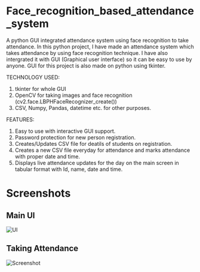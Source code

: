 # Face_recognition_based_attendance_system
A python GUI integrated attendance system using face recognition to take attendance.
In this python project, I have made an attendance system which takes attendance by using face recognition technique. I have also intergrated it with GUI (Graphical user interface) so it can be easy to use by anyone. GUI for this project is also made on python using tkinter.

TECHNOLOGY USED:
1. tkinter for whole GUI
2. OpenCV for taking images and face recognition (cv2.face.LBPHFaceRecognizer_create())
3. CSV, Numpy, Pandas, datetime etc. for other purposes.

FEATURES:
1. Easy to use with interactive GUI support.
2. Password protection for new person registration.
3. Creates/Updates CSV file for deatils of students on registration.
4. Creates a new CSV file everyday for attendance and marks attendance with proper date and time.
5. Displays live attendance updates for the day on the main screen in tabular format with Id, name, date and time.
# Screenshots
## Main UI
![UI](https://github.com/RitabrataBanerjee/Face_recognition_based_attendance_system/assets/82329982/1e4eba94-148f-48b1-a373-32f23b787a79)
## Taking Attendance
![Screenshot](https://github.com/RitabrataBanerjee/Face_recognition_based_attendance_system/assets/82329982/cd8ec7ec-9d1b-492e-82a0-a75ea41ae557)

